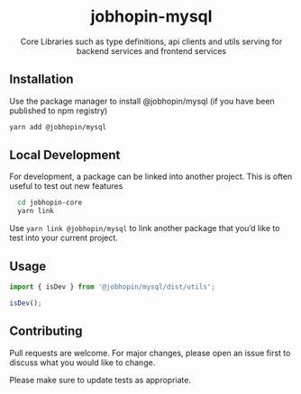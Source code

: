 <div align="center">
  <h1>jobhopin-mysql</h1>
  <p>Core Libraries such as type definitions, api clients and utils serving for backend services and frontend services</p>
  </div>
</div>

## Installation

Use the package manager to install @jobhopin/mysql (if you have been published to npm registry)

```bash
yarn add @jobhopin/mysql
```

## Local Development
For development, a package can be linked into another project. This is often useful to test out new features

```bash
  cd jobhopin-core
  yarn link
```

Use `yarn link @jobhopin/mysql` to link another package that you’d like to test into your current project.

## Usage

```javascript
import { isDev } from '@jobhopin/mysql/dist/utils';

isDev();
```

## Contributing

Pull requests are welcome. For major changes, please open an issue first to discuss what you would like to change.

Please make sure to update tests as appropriate.
